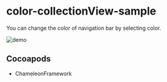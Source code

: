 # color-collectionView-sample
You can change the color of navigation bar by selecting color.

![demo](https://raw.githubusercontent.com/wiki/Toshiyana/color-collectionView-sample/images/sample.gif)

## Cocoapods
* ChameleonFramework
